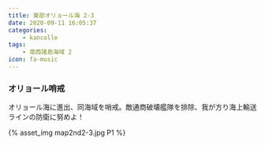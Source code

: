 ```yaml
---
title: 東部オリョール海 2-3
date: 2020-09-11 16:05:37
categories:
    - kancolle
tags:
    - 南西諸島海域 2
icon: fa-music
---
```


### オリョール哨戒
オリョール海に進出、同海域を哨戒。敵通商破壊艦隊を排除、我が方り海上輸送ラインの防衛に努めよ！

<!-- <div style="width: 100%;padding-bottom: 59%;position: relative;">
    <div
        style="position: absolute;left: 0;top: 0;width: 100%;height: 100%;background-repeat: no-repeat;background-image: url('./03_image.png');background-position: 0px 0px;background-size: 200%;">
        <div
            style="position: relative;left: 0;top: 0;width: 100%;height: 100%;background-repeat: no-repeat;background-image: url('./03_image.png');background-position: 100% 0px;background-size:200%;z-index: 2;">
        </div>
    </div>
</div> -->

{% asset_img map2nd2-3.jpg P1 %}